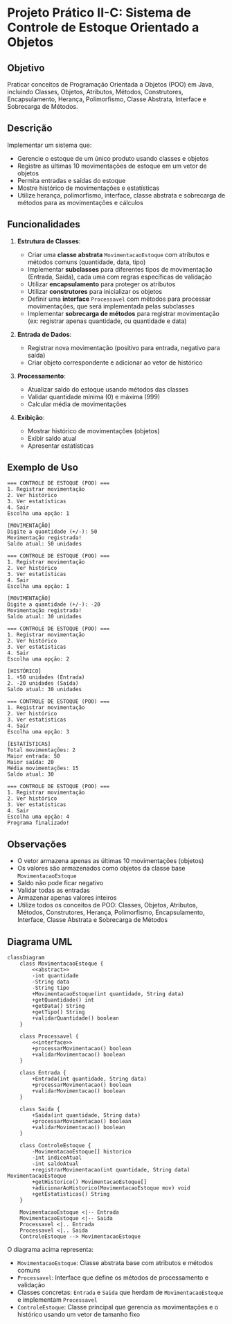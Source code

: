 # Projeto Prático II-C: Sistema de Controle de Estoque Orientado a Objetos

## Objetivo
Praticar conceitos de Programação Orientada a Objetos (POO) em Java, incluindo Classes, Objetos, Atributos, Métodos, Construtores, Encapsulamento, Herança, Polimorfismo, Classe Abstrata, Interface e Sobrecarga de Métodos.

## Descrição
Implementar um sistema que:
- Gerencie o estoque de um único produto usando classes e objetos
- Registre as últimas 10 movimentações de estoque em um vetor de objetos
- Permita entradas e saídas do estoque
- Mostre histórico de movimentações e estatísticas
- Utilize herança, polimorfismo, interface, classe abstrata e sobrecarga de métodos para as movimentações e cálculos

## Funcionalidades
1. **Estrutura de Classes**:
   - Criar uma **classe abstrata** `MovimentacaoEstoque` com atributos e métodos comuns (quantidade, data, tipo)
   - Implementar **subclasses** para diferentes tipos de movimentação (Entrada, Saída), cada uma com regras específicas de validação
   - Utilizar **encapsulamento** para proteger os atributos
   - Utilizar **construtores** para inicializar os objetos
   - Definir uma **interface** `Processavel` com métodos para processar movimentações, que será implementada pelas subclasses
   - Implementar **sobrecarga de métodos** para registrar movimentação (ex: registrar apenas quantidade, ou quantidade e data)

2. **Entrada de Dados**:
   - Registrar nova movimentação (positivo para entrada, negativo para saída)
   - Criar objeto correspondente e adicionar ao vetor de histórico

3. **Processamento**:
   - Atualizar saldo do estoque usando métodos das classes
   - Validar quantidade mínima (0) e máxima (999)
   - Calcular média de movimentações

4. **Exibição**:
   - Mostrar histórico de movimentações (objetos)
   - Exibir saldo atual
   - Apresentar estatísticas

## Exemplo de Uso
```
=== CONTROLE DE ESTOQUE (POO) ===
1. Registrar movimentação
2. Ver histórico
3. Ver estatísticas
4. Sair
Escolha uma opção: 1

[MOVIMENTAÇÃO]
Digite a quantidade (+/-): 50
Movimentação registrada!
Saldo atual: 50 unidades

=== CONTROLE DE ESTOQUE (POO) ===
1. Registrar movimentação
2. Ver histórico
3. Ver estatísticas
4. Sair
Escolha uma opção: 1

[MOVIMENTAÇÃO]
Digite a quantidade (+/-): -20
Movimentação registrada!
Saldo atual: 30 unidades

=== CONTROLE DE ESTOQUE (POO) ===
1. Registrar movimentação
2. Ver histórico
3. Ver estatísticas
4. Sair
Escolha uma opção: 2

[HISTÓRICO]
1. +50 unidades (Entrada)
2. -20 unidades (Saída)
Saldo atual: 30 unidades

=== CONTROLE DE ESTOQUE (POO) ===
1. Registrar movimentação
2. Ver histórico
3. Ver estatísticas
4. Sair
Escolha uma opção: 3

[ESTATÍSTICAS]
Total movimentações: 2
Maior entrada: 50
Maior saída: 20
Média movimentações: 15
Saldo atual: 30

=== CONTROLE DE ESTOQUE (POO) ===
1. Registrar movimentação
2. Ver histórico
3. Ver estatísticas
4. Sair
Escolha uma opção: 4
Programa finalizado!
```

## Observações
- O vetor armazena apenas as últimas 10 movimentações (objetos)
- Os valores são armazenados como objetos da classe base `MovimentacaoEstoque`
- Saldo não pode ficar negativo
- Validar todas as entradas
- Armazenar apenas valores inteiros
- Utilize todos os conceitos de POO: Classes, Objetos, Atributos, Métodos, Construtores, Herança, Polimorfismo, Encapsulamento, Interface, Classe Abstrata e Sobrecarga de Métodos

## Diagrama UML

```mermaid
classDiagram
    class MovimentacaoEstoque {
        <<abstract>>
        -int quantidade
        -String data
        -String tipo
        +MovimentacaoEstoque(int quantidade, String data)
        +getQuantidade() int
        +getData() String
        +getTipo() String
        +validarQuantidade() boolean
    }

    class Processavel {
        <<interface>>
        +processarMovimentacao() boolean
        +validarMovimentacao() boolean
    }

    class Entrada {
        +Entrada(int quantidade, String data)
        +processarMovimentacao() boolean
        +validarMovimentacao() boolean
    }

    class Saida {
        +Saida(int quantidade, String data)
        +processarMovimentacao() boolean
        +validarMovimentacao() boolean
    }

    class ControleEstoque {
        -MovimentacaoEstoque[] historico
        -int indiceAtual
        -int saldoAtual
        +registrarMovimentacao(int quantidade, String data) MovimentacaoEstoque
        +getHistorico() MovimentacaoEstoque[]
        +adicionarAoHistorico(MovimentacaoEstoque mov) void
        +getEstatisticas() String
    }

    MovimentacaoEstoque <|-- Entrada
    MovimentacaoEstoque <|-- Saida
    Processavel <|.. Entrada
    Processavel <|.. Saida
    ControleEstoque --> MovimentacaoEstoque
```

O diagrama acima representa:
- `MovimentacaoEstoque`: Classe abstrata base com atributos e métodos comuns
- `Processavel`: Interface que define os métodos de processamento e validação
- Classes concretas: `Entrada` e `Saida` que herdam de `MovimentacaoEstoque` e implementam `Processavel`
- `ControleEstoque`: Classe principal que gerencia as movimentações e o histórico usando um vetor de tamanho fixo
